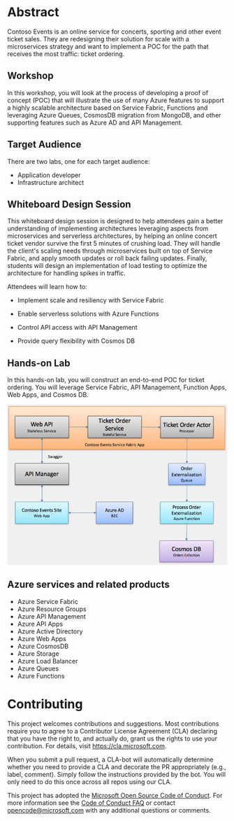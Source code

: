 # Abstract

Contoso Events is an online service for concerts, sporting and other event ticket sales. They are redesigning their solution for scale with a microservices strategy and want to implement a POC for the path that receives the most traffic: ticket ordering.

## Workshop

In this workshop, you will look at the process of developing a proof of concept (POC) that will illustrate the use of many Azure features to support a highly scalable architecture based on Service Fabric, Functions and leveraging Azure Queues, CosmosDB migration from MongoDB, and other supporting features such as Azure AD and API Management. 

## Target Audience

There are two labs, one for each target audience:

* Application developer
* Infrastructure architect

## Whiteboard Design Session

This whiteboard design session is designed to help attendees gain a better understanding of implementing architectures leveraging aspects from microservices and serverless architectures, by helping an online concert ticket vendor survive the first 5 minutes of crushing load. They will handle the client\'s scaling needs through microservices built on top of Service Fabric, and apply smooth updates or roll back failing updates. Finally, students will design an implementation of load testing to optimize the architecture for handling spikes in traffic.

Attendees will learn how to:

-   Implement scale and resiliency with Service Fabric

-   Enable serverless solutions with Azure Functions

-   Control API access with API Management

-   Provide query flexibility with Cosmos DB

## Hands-on Lab

In this hands-on lab, you will construct an end-to-end POC for ticket ordering. You will leverage Service Fabric, API Management, Function Apps, Web Apps, and Cosmos DB.

![](HOL/images/Hands-onlabstep-by-step-Microservicesarchitecture-Infrastructureeditionimages/media/image2.png)


## Azure services and related products
- Azure Service Fabric
- Azure Resource Groups
- Azure API Management 
- Azure  API Apps
- Azure Active Directory
- Azure Web Apps
- Azure CosmosDB
- Azure Storage
- Azure Load Balancer
- Azure Queues
- Azure Functions


# Contributing

This project welcomes contributions and suggestions.  Most contributions require you to agree to a
Contributor License Agreement (CLA) declaring that you have the right to, and actually do, grant us
the rights to use your contribution. For details, visit https://cla.microsoft.com.

When you submit a pull request, a CLA-bot will automatically determine whether you need to provide
a CLA and decorate the PR appropriately (e.g., label, comment). Simply follow the instructions
provided by the bot. You will only need to do this once across all repos using our CLA.

This project has adopted the [Microsoft Open Source Code of Conduct](https://opensource.microsoft.com/codeofconduct/).
For more information see the [Code of Conduct FAQ](https://opensource.microsoft.com/codeofconduct/faq/) or
contact [opencode@microsoft.com](mailto:opencode@microsoft.com) with any additional questions or comments.

